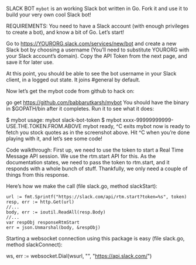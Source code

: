 SLACK BOT
`mybot` is an working Slack bot written in Go. Fork it and use it to build
your very own cool Slack bot!

REQUIREMENTS:
You need to have a Slack account (with enough privileges to create a bot), and know a bit of Go. Let’s start!

Go to https://YOURORG.slack.com/services/new/bot and create a new Slack bot by choosing a username (You’ll need to substitute YOURORG with your Slack account’s domain). Copy the API Token from the next page, and save it for later use.

At this point, you should be able to see the bot username in your Slack client, in a logged out state. It joins #general by default.

Now let’s get the mybot code from github to hack on:

go get https://github.com/babbarutkarsh/mybot
You should have the binary in $GOPATH/bin after it completes. Run it to see what it does:

$ mybot
usage: mybot slack-bot-token
$ mybot xxxx-99999999999-USE.THE.TOKEN.FROM.ABOVE
mybot ready, ^C exits
mybot now is ready to fetch you stock quotes as in the screenshot above. Hit ^C when you’re done playing with it, and let’s see some code!


Code walkthrough:
First up, we need to use the token to start a Real Time Message API session. We use the rtm.start API for this. As the documentation states, we need to pass the token to rtm.start, and it responds with a whole bunch of stuff. Thankfully, we only need a couple of things from this response.

Here’s how we make the call (file slack.go, method slackStart):

```
url := fmt.Sprintf("https://slack.com/api/rtm.start?token=%s", token)
resp, err := http.Get(url)
//...
body, err := ioutil.ReadAll(resp.Body)
//...
var respObj responseRtmStart
err = json.Unmarshal(body, &respObj)
```

Starting a websocket connection using this package is easy (file slack.go, method slackConnect):

ws, err := websocket.Dial(wsurl, "", "https://api.slack.com/")
